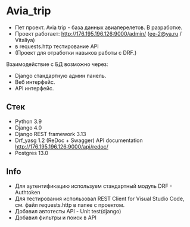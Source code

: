# Avia_trip
- Пет проект. Avia trip - база данных авиаперелетов. В разработке.
- Проект работает: http://176.195.196.126:9000/admin/ (ee-2@ya.ru / Vitaliya)
-    в requests.http тестирование API
- (Проект для отработки навыков работы с DRF.)

Взаимодействие с БД возможно через:
- Django стандартную админ панель.
- Веб интерфейс.
- API интерфейс.
 
## Стек
- Python 3.9
- Django 4.0
- Django REST framework 3.13
- Drf_yasg 1.2 (ReDoc + Swagger) API documentation http://176.195.196.126:9000/api/redoc/
- Postgres 13.0

## Info
- Для аутентификацию используем стандартный модуль DRF - Authtoken
- Для тестирования использовал REST Client for Visual Studio Code, см. файл requests.http в папке с проектом.
- Добавил автотесты API - Unit test(django)
- Добавил фильтры и поиск в API